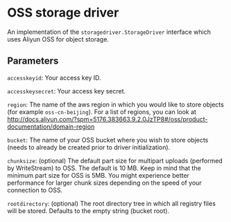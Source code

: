 <!--GITHUB
page_title: OSS storage driver
page_description: Explains how to use the OSS storage drivers
page_keywords: registry, service, driver, images, storage, OSS
IGNORES-->

# OSS storage driver

An implementation of the `storagedriver.StorageDriver` interface which uses Aliyun OSS for object storage.

## Parameters

`accesskeyid`: Your access key ID.

`accesskeysecret`: Your access key secret.

`region`: The name of the aws region in which you would like to store objects (for example `oss-cn-beijing`). For a list of regions, you can look at http://docs.aliyun.com/?spm=5176.383663.9.2.0JzTP8#/oss/product-documentation/domain-region

`bucket`: The name of your OSS bucket where you wish to store objects (needs to already be created prior to driver initialization).

`chunksize`: (optional) The default part size for multipart uploads (performed by WriteStream) to OSS. The default is 10 MB. Keep in mind that the minimum part size for OSS is 5MB. You might experience better performance for larger chunk sizes depending on the speed of your connection to OSS.

`rootdirectory`: (optional) The root directory tree in which all registry files will be stored. Defaults to the empty string (bucket root).

